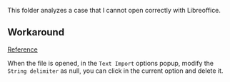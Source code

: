 This folder analyzes a case that I cannot open correctly with Libreoffice.

## Workaround

[Reference](https://ask.libreoffice.org/t/import-csv-file-ignore-string-delimiter-while-importing/55999/17)

When the file is opened, in the `Text Import` options popup, modify the `String delimiter` as null, you can click in the current option and delete it.
